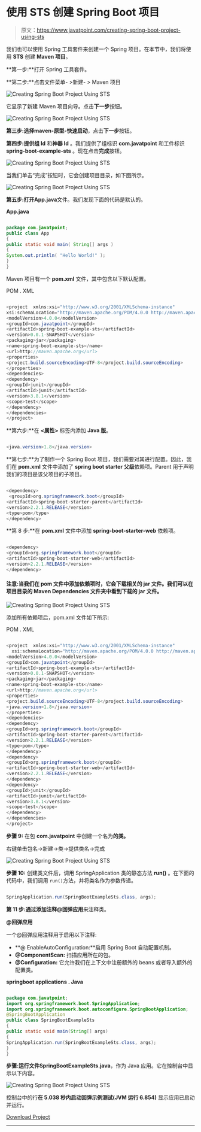 # 使用 STS 创建 Spring Boot 项目

> 原文：<https://www.javatpoint.com/creating-spring-boot-project-using-sts>

我们也可以使用 Spring 工具套件来创建一个 Spring 项目。在本节中，我们将使用 **STS** 创建 **Maven 项目**。

**第一步:**打开 Spring 工具套件。

**第二步:**点击文件菜单- >新建- > Maven 项目

![Creating Spring Boot Project Using STS](../img/f8d6e307c67ffd580ec36d44f5fd56e5.png)

它显示了新建 Maven 项目向导。点击**下一步**按钮。

![Creating Spring Boot Project Using STS](../img/e2964774dc16cb3c2cbfdc27a86bf594.png)

**第三步:**选择**maven-原型-快速启动**，点击**下一步**按钮。

**第四步:**提供**组 Id** 和**神器 Id** 。我们提供了组标识 **com.javatpoint** 和工件标识 **spring-boot-example-sts** 。现在点击**完成**按钮。

![Creating Spring Boot Project Using STS](../img/429110c06a3294b24f346af75ccb9ade.png)

当我们单击“完成”按钮时，它会创建项目目录，如下图所示。

![Creating Spring Boot Project Using STS](../img/a21ccef726167b1acbb830b2043b82fd.png)

**第五步:**打开**App.java**文件。我们发现下面的代码是默认的。

**App.java**

```java

package com.javatpoint;
public class App 
{
public static void main( String[] args )
{
System.out.println( "Hello World!" );
}
}

```

Maven 项目有一个 **pom.xml** 文件，其中包含以下默认配置。

POM . XML

```java

<project  xmlns:xsi="http://www.w3.org/2001/XMLSchema-instance"
xsi:schemaLocation="http://maven.apache.org/POM/4.0.0 http://maven.apache.org/xsd/maven-4.0.0.xsd">
<modelVersion>4.0.0</modelVersion>
<groupId>com.javatpoint</groupId>
<artifactId>spring-boot-example-sts</artifactId>
<version>0.0.1-SNAPSHOT</version>
<packaging>jar</packaging>
<name>spring-boot-example-sts</name>
<url>http://maven.apache.org</url>
<properties>
<project.build.sourceEncoding>UTF-8</project.build.sourceEncoding>
</properties>
<dependencies>
<dependency>
<groupId>junit</groupId>
<artifactId>junit</artifactId>
<version>3.8.1</version>
<scope>test</scope>
</dependency>
</dependencies>
</project>

```

**第六步:**在 **<属性>** 标签内添加 **Java 版**。

```java

<java.version>1.8</java.version>

```

**第七步:**为了制作一个 Spring Boot 项目，我们需要对其进行配置。因此，我们在 **pom.xml** 文件中添加了 **spring boot starter 父级**依赖项。Parent 用于声明我们的项目是该父项目的子项目。

```java

<dependency>
 <groupId>org.springframework.boot</groupId>
<artifactId>spring-boot-starter-parent</artifactId>
<version>2.2.1.RELEASE</version>
<type>pom</type>
</dependency>

```

**第 8 步:**在 **pom.xml** 文件中添加 **spring-boot-starter-web** 依赖项。

```java

<dependency>
<groupId>org.springframework.boot</groupId>
<artifactId>spring-boot-starter-web</artifactId>
<version>2.2.1.RELEASE</version>
</dependency>

```

#### 注意:当我们在 pom 文件中添加依赖项时，它会下载相关的 jar 文件。我们可以在项目目录的 Maven Dependencies 文件夹中看到下载的 jar 文件。

![Creating Spring Boot Project Using STS](../img/80886b4edf6dbf18830659a3a731e852.png)

添加所有依赖项后，pom.xml 文件如下所示:

POM . XML

```java

<project  xmlns:xsi="http://www.w3.org/2001/XMLSchema-instance"
  xsi:schemaLocation="http://maven.apache.org/POM/4.0.0 http://maven.apache.org/xsd/maven-4.0.0.xsd">
<modelVersion>4.0.0</modelVersion>
<groupId>com.javatpoint</groupId>
<artifactId>spring-boot-example-sts</artifactId>
<version>0.0.1-SNAPSHOT</version>
<packaging>jar</packaging>
<name>spring-boot-example-sts</name>
<url>http://maven.apache.org</url>
<properties>
<project.build.sourceEncoding>UTF-8</project.build.sourceEncoding>
<java.version>1.8</java.version>  
</properties>
<dependencies>
<dependency>
<groupId>org.springframework.boot</groupId>
<artifactId>spring-boot-starter-parent</artifactId>
<version>2.2.1.RELEASE</version>
<type>pom</type>
</dependency>
<dependency>
<groupId>org.springframework.boot</groupId>
<artifactId>spring-boot-starter-web</artifactId>
<version>2.2.1.RELEASE</version>
</dependency>
<dependency>
<groupId>junit</groupId>
<artifactId>junit</artifactId>
<version>3.8.1</version>
<scope>test</scope>
</dependency>
</dependencies>
</project>

```

**步骤 9:** 在包 **com.javatpoint** 中创建一个名为**的类。**

右键单击包名->新建->类->提供类名->完成

![Creating Spring Boot Project Using STS](../img/fdf906436cbd3ae096168aac9f04e5c9.png)

**步骤 10:** 创建类文件后，调用 SpringApplication 类的静态方法 **run()** 。在下面的代码中，我们调用 `run()`方法，并将类名作为参数传递。

```java

SpringApplication.run(SpringBootExampleSts.class, args);  

```

**第 11 步:**通过添加注释**@回弹应用**来注释类。

**@回弹应用**

一个@回弹应用注释用于启用以下注释:

*   **@ EnableAutoConfiguration:**启用 Spring Boot 自动配置机制。
*   **@ComponentScan:** 扫描应用所在的包。
*   **@Configuration:** 它允许我们在上下文中注册额外的 beans 或者导入额外的配置类。

**springboot applications . Java**

```java

package com.javatpoint;
import org.springframework.boot.SpringApplication;  
import org.springframework.boot.autoconfigure.SpringBootApplication; 
@SpringBootApplication  
public class SpringBootExampleSts 
{
public static void main(String[] args)
{  
SpringApplication.run(SpringBootExampleSts.class, args);  
} 
}

```

**步骤:**运行文件**SpringBootExampleSts.java**，作为 Java 应用。它在控制台中显示以下内容。

![Creating Spring Boot Project Using STS](../img/fc3180ba0b50676642580ddd24b47617.png)

控制台中的行**在 5.038 秒内启动回弹示例测试(JVM 运行 6.854)** 显示应用已启动并运行。

[Download Project](https://static.javatpoint.com/springboot/download/spring-boot-example-sts.zip)

* * *